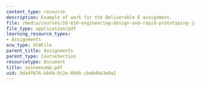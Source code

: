 ```yaml
---
content_type: resource
description: Example of work for the Deliverable E assignment.
file: /media/courses/16-810-engineering-design-and-rapid-prototyping-january-iap-2007/9da4f676bb490c2e8b0bcbe6d6e3e9a2_assneexamp.pdf
file_type: application/pdf
learning_resource_types:
- Assignments
ocw_type: OCWFile
parent_title: Assignments
parent_type: CourseSection
resourcetype: Document
title: assneexamp.pdf
uid: 9da4f676-bb49-0c2e-8b0b-cbe6d6e3e9a2
---
```

